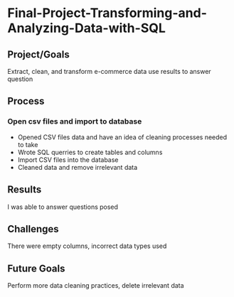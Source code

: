 # Final-Project-Transforming-and-Analyzing-Data-with-SQL

## Project/Goals
Extract, clean, and transform e-commerce data use results to answer question

## Process
### Open csv files and import to database
- Opened CSV files data and have an idea of cleaning processes needed to take
- Wrote SQL querries to create tables and columns
- Import CSV files into the database
- Cleaned data and remove irrelevant data 


## Results
I was able to answer questions posed 

## Challenges 
There were empty columns, incorrect data types used 

## Future Goals
Perform more data cleaning practices, delete irrelevant data
